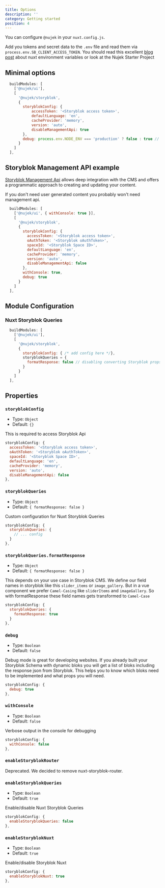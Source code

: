 ```yaml
---
title: Options
description: ''
category: Getting started
position: 4
---
```


You can configure `@nujek` in your `nuxt.config.js`. 

<alert>
Add you tokens and secret data to the <code>.env</code> file and read them via <code>process.env.SB_CLIENT_ACCESS_TOKEN</code>. You should read this excellent <a href="https://nuxtjs.org/blog/moving-from-nuxtjs-dotenv-to-runtime-config" target="_blank">blog post</a> about nuxt environment variables or look at the  <nuxt-link to="/examples/starter-project">Nujek Starter Project</nuxt-link>
</alert>


## Minimal options

```js
  buildModules: [
    ['@nujek/ui'],
    [
      '@nujek/storyblok',
      { 
        storyblokConfig: {
            accessToken: '<Storyblok access token>',
            defaultLanguage: 'en',
            cacheProvider: 'memory',
            version: 'auto',
            disableManagementApi: true
        }, 
        debug: process.env.NODE_ENV === 'production' ? false : true // Enabling debug mode in development is recommended!
      }
    ]
  ],
```

## Storyblok Management API example

[Storyblok Management Api](https://www.storyblok.com/docs/api/management) allows deep integration with the CMS and offers a programmatic approach to creating and updating your content.


<alert>
If you don't need user generated content you probably won't need management api.  
</alert>

```js
  buildModules: [
    ['@nujek/ui', { withConsole: true }],
    [
      '@nujek/storyblok',
      { 
        storyblokConfig: {
          accessToken: '<Storyblok access token>',
          oAuthToken: '<Storyblok oAuthToken>',
          spaceId: '<Storyblok Space ID>',
          defaultLanguage: 'en',
          cacheProvider: 'memory',
          version: 'auto',
          disableManagementApi: false
        }, 
        withConsole: true, 
        debug: true 
      }
    ]
  ],
```

## Module Configuration

### Nuxt Storyblok Queries

```js
  buildModules: [
    ['@nujek/ui'],
    [
      '@nujek/storyblok',
      { 
        storyblokConfig: { /* add config here */}, 
        storyblokQueries = {
          formatResponse: false // disabling converting Storyblok props to camelCase
        }
      }
    ]
  ],
```


## Properties

### `storyblokConfig`

* Type: `Object`
* Default: `{}`

This is required to access Storyblok Api

```js
storyblokConfig: {
  accessToken: '<Storyblok access token>',
  oAuthToken: '<Storyblok oAuthToken>',
  spaceId: '<Storyblok Space ID>',
  defaultLanguage: 'en',
  cacheProvider: 'memory',
  version: 'auto',
  disableManagementApi: false
}, 
```


### `storyblokQueries`

* Type: `Object`
* Default: `{ formatResponse: false }`

Custom configuration for <nuxt-link to="/nujek-storyblok/packages#nujeknuxt-storyblok-queries">Nuxt Storyblok Queries</nuxt-link>

```js
storyblokConfig: {
  storyblokQueries: {
    // ... config
  }
}, 
```


### `storyblokQueries.formatResponse`

* Type: `Object`
* Default: `{ formatResponse: false }`

This depends on your use case in Storyblok CMS. We define our field names in storyblok like this `slider_items` 
or `image_gallery`. But in a vue component we prefer `Camel-Casing` like `sliderItems` and `imageGallery`.
So with formatResponse these field names gets transformed to `Camel-Case`

```js
storyblokConfig: {
  storyblokQueries: {
    formatResponse: true
  }
}, 
```


### `debug`

* Type: `Boolean`
* Default: `false`

Debug mode is great for developing websites. If you already built your Storyblok Schema with dynamic bloks you will get a list of bloks including the response json from Storyblok. This helps you to know which bloks need to be implemented and what props you will need.

```js
storyblokConfig: {
  debug: true
}, 
```

### `withConsole`

* Type: `Boolean`
* Default: `false`

Verbose output in the console for debugging

```js
storyblokConfig: {
  withConsole: false
}, 
```

### `enableStoryblokRouter`

<alert type="warning">
Deprecated. We decided to remove nuxt-storyblok-router.
</alert>

### `enableStoryblokQueries`

* Type: `Boolean`
* Default: `true`

Enable/disable <nuxt-link to="/nujek-storyblok/packages#nujeknuxt-storyblok-queries">Nuxt Storyblok Queries</nuxt-link>

```js
storyblokConfig: {
  enableStoryblokQueries: false
}, 
```


### `enableStoryblokNuxt`

* Type: `Boolean`
* Default: `true`

Enable/disable <nuxt-link to="/nujek-storyblok/packages#storyblok-nuxt">Storyblok Nuxt</nuxt-link>

```js
storyblokConfig: {
  enableStoryblokNuxt: true
}, 
```
